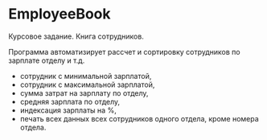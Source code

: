 # EmployeeBook
Курсовое задание. Книга сотрудников.

Программа автоматизирует рассчет и сортировку сотрудников по зарплате отделу и т.д.

- сотрудник с минимальной зарплатой,
- сотрудник с максимальной зарплатой,
- сумма затрат на зарплату по отделу,
- средняя зарплата по отделу,
- индексация зарплаты на %,
- печать всех данных всех сотрудников одного отдела, кроме номера отдела.
